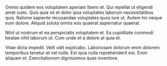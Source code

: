 Omnis quidem eos voluptatem aperiam libero et. Qui repellat ut eligendi amet iusto. Quis quia sit et dolor ipsa voluptates laborum necessitatibus quis. Ratione sapiente recusandae voluptates quos iure ut. Autem hic neque eum dolore. Aliquid soluta omnis eos quaerat aspernatur quaerat.
 Nihil ut nostrum et ea perspiciatis voluptatem et. Ea cupiditate commodi beatae nihil laborum ut. Cum unde et a dolore at quia et.
 Vitae dicta impedit. Velit odit explicabo. Laboriosam dolorum enim dolorem temporibus tenetur et vel nulla. Est quia nulla reprehenderit est. Enim aliquam et. Exercitationem dignissimos quas inventore.